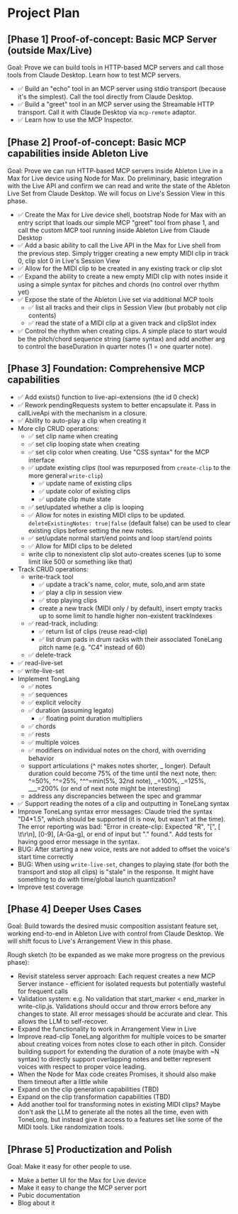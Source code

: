 # Project Plan

## [Phase 1] Proof-of-concept: Basic MCP Server (outside Max/Live)

Goal: Prove we can build tools in HTTP-based MCP servers and call those tools from Claude Desktop. Learn how to test MCP
servers.

- ✅ Build an "echo" tool in an MCP server using stdio transport (because it's the simplest). Call the tool directly
  from Claude Desktop.
- ✅ Build a "greet" tool in an MCP server using the Streamable HTTP transport. Call it with Claude Desktop via
  `mcp-remote` adaptor.
- ✅ Learn how to use the MCP Inspector.

## [Phase 2] Proof-of-concept: Basic MCP capabilities inside Ableton Live

Goal: Prove we can run HTTP-based MCP servers inside Ableton Live in a Max for Live device using Node for Max. Do
preliminary, basic integration with the Live API and confirm we can read and write the state of the Ableton Live Set
from Claude Desktop. We will focus on Live's Session View in this phase.

- ✅ Create the Max for Live device shell, bootstrap Node for Max with an entry script that loads our simple MCP "greet"
  tool from phase 1, and call the custom MCP tool running inside Ableton Live from Claude Desktop
- ✅ Add a basic ability to call the Live API in the Max for Live shell from the previous step. Simply trigger creating
  a new empty MIDI clip in track 0, clip slot 0 in Live's Session View
- ✅ Allow for the MIDI clip to be created in any existing track or clip slot
- ✅ Expand the ability to create a new empty MIDI clip with notes inside it using a simple syntax for pitches and
  chords (no control over rhythm yet)
- ✅ Expose the state of the Ableton Live set via additional MCP tools
  - ✅ list all tracks and their clips in Session View (but probably not clip contents)
  - ✅ read the state of a MIDI clip at a given track and clipSlot index
- ✅ Control the rhythm when creating clips. A simple place to start would be the pitch/chord sequence string (same
  syntax) and add another arg to control the baseDuration in quarter notes (1 = one quarter note).

## [Phase 3] Foundation: Comprehensive MCP capabilities

- ✅ Add exists() function to live-api-extensions (the id 0 check)
- ✅ Rework pendingRequests system to better encapsulate it. Pass in callLiveApi with the mechanism in a closure.
- ✅ Ability to auto-play a clip when creating it
- More clip CRUD operations:
  - ✅ set clip name when creating
  - ✅ set clip looping state when creating
  - ✅ set clip color when creating. Use "CSS syntax" for the MCP interface
  - ✅ update existing clips (tool was repurposed from `create-clip` to the more general `write-clip`)
    - ✅ update name of existing clips
    - ✅ update color of existing clips
    - ✅ update clip mute state
  - ✅ set/updated whether a clip is looping
  - ✅ Allow for notes in existing MIDI clips to be updated. `deleteExistingNotes: true|false` (default false) can be
    used to clear existing clips before setting the new notes.
  - ✅ set/update normal start/end points and loop start/end points
  - ✅ Allow for MIDI clips to be deleted
  - write clip to nonexistent clip slot auto-creates scenes (up to some limit like 500 or something like that)
- Track CRUD operations:
  - write-track tool
    - ✅ update a track's name, color, mute, solo,and arm state
    - ✅ play a clip in session view
    - ✅ stop playing clips
    - create a new track (MIDI only / by default), insert empty tracks up to some limit to handle higher non-existent
      trackIndexes
  - ✅ read-track, including:
    - ✅ return list of clips (reuse read-clip)
    - ✅ list drum pads in drum racks with their associated ToneLang pitch name (e.g. "C4" instead of 60)
  - ✅ delete-track
- ✅ read-live-set
- ✅ write-live-set
- Implement TongLang
  - ✅ notes
  - ✅ sequences
  - ✅ explicit velocity
  - ✅ duration (assuming legato)
    - ✅ floating point duration multipliers
  - ✅ chords
  - ✅ rests
  - ✅ multiple voices
  - ✅ modifiers on individual notes on the chord, with overriding behavior
  - support articulations (^ makes notes shorter, \_ longer). Default duration could become 75% of the time until the
    next note, then: ^=50%, ^^=25%, ^^^=min(5%, 32nd note), _=100%, _=125%, \_\_\_=200% (or end of next note might be
    interesting)
  - address any discrepancies between the spec and grammar
- ✅ Support reading the notes of a clip and outputting in ToneLang syntax
- Improve ToneLang syntax error messages: Claude tried the syntax "D4\*1.5", which should be supported (it is now, but
  wasn't at the time). The error reporting was bad: "Error in create-clip: Expected "R", "[", [ \t\r\n], [0-9],
  [A-Ga-g], or end of input but "." found.". Add tests for having good error message in the syntax.
- BUG: After starting a new voice, rests are not added to offset the voice's start time correctly
- BUG: When using `write-live-set`, changes to playing state (for both the transport and stop all clips) is "stale" in
  the response. It might have something to do with time/global launch quantization?
- Improve test coverage

## [Phase 4] Deeper Uses Cases

Goal: Build towards the desired music composition assistant feature set, working end-to-end in Ableton Live with control
from Claude Desktop. We will shift focus to Live's Arrangement View in this phase.

Rough sketch (to be expanded as we make more progress on the previous phase):

- Revisit stateless server approach: Each request creates a new MCP Server instance - efficient for isolated requests
  but potentially wasteful for frequent calls
- Validation system: e.g. No validation that start_marker < end_marker in write-clip.js. Validations should occur and
  throw errors before any changes to state. All error messages should be accurate and clear. This allows the LLM to
  self-recover.
- Expand the functionality to work in Arrangement View in Live
- Improve read-clip ToneLang algorithm for multiple voices to be smarter about creating voices from notes close to each
  other in pitch. Consider building support for extending the duration of a note (maybe with ~N syntax) to directly
  support overlapping notes and better represent voices with respect to proper voice leading.
- When the Node for Max code creates Promises, it should also make them timeout after a little while
- Expand on the clip generation capabilities (TBD)
- Expand on the clip transformation capabilities (TBD)
- Add another tool for transforming notes in existing MIDI clips? Maybe don't ask the LLM to generate all the notes all
  the time, even with ToneLong, but instead give it access to a features set like some of the MIDI tools. Like
  randomization tools.

## [Phrase 5] Productization and Polish

Goal: Make it easy for other people to use.

- Make a better UI for the Max for Live device
- Make it easy to change the MCP server port
- Pubic documentation
- Blog about it
